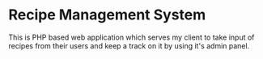 # Recipe Management System
This is PHP based web application which serves my client to take input of recipes from their users and keep a track on it by using it's admin panel.
